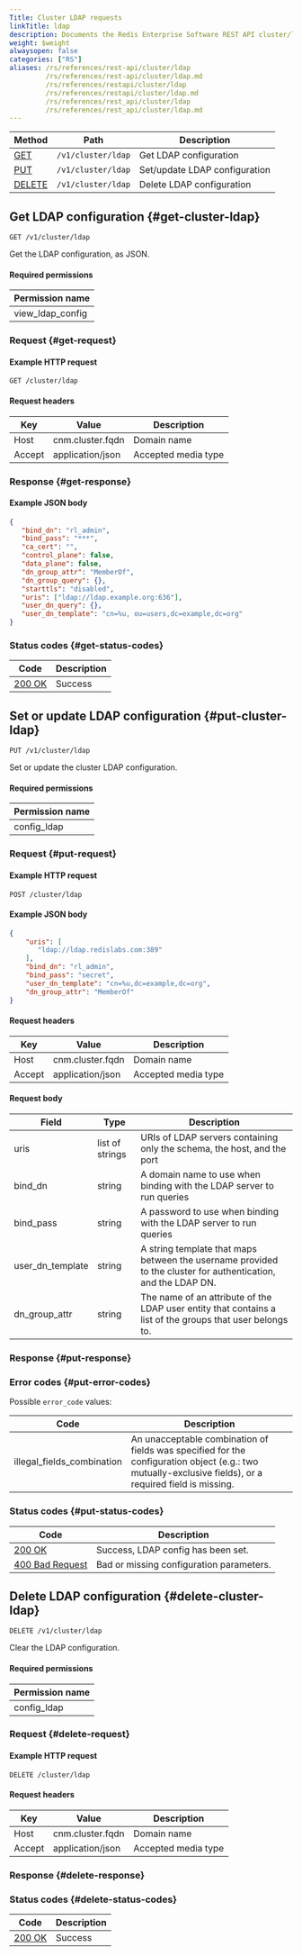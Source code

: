 ```yaml
---
Title: Cluster LDAP requests
linkTitle: ldap
description: Documents the Redis Enterprise Software REST API cluster/ldap requests.
weight: $weight
alwaysopen: false
categories: ["RS"]
aliases: /rs/references/rest-api/cluster/ldap
         /rs/references/rest-api/cluster/ldap.md
         /rs/references/restapi/cluster/ldap
         /rs/references/restapi/cluster/ldap.md
         /rs/references/rest_api/cluster/ldap
         /rs/references/rest_api/cluster/ldap.md
---
```


| Method | Path | Description |
|--------|------|-------------|
| [GET](#get-cluster-ldap) | `/v1/cluster/ldap` | Get LDAP configuration |
| [PUT](#put-cluster-ldap) | `/v1/cluster/ldap` | Set/update LDAP configuration |
| [DELETE](#delete-cluster-ldap) | `/v1/cluster/ldap` | Delete LDAP configuration |

## Get LDAP configuration {#get-cluster-ldap}

	GET /v1/cluster/ldap

Get the LDAP configuration, as JSON.

#### Required permissions

| Permission name |
|-----------------|
| view_ldap_config |

### Request {#get-request} 

#### Example HTTP request

	GET /cluster/ldap 

#### Request headers

| Key | Value | Description |
|-----|-------|-------------|
| Host | cnm.cluster.fqdn | Domain name |
| Accept | application/json | Accepted media type |

### Response {#get-response} 

#### Example JSON body

```json
{
   "bind_dn": "rl_admin",
   "bind_pass": "***",
   "ca_cert": "",
   "control_plane": false,
   "data_plane": false,
   "dn_group_attr": "MemberOf",
   "dn_group_query": {},
   "starttls": "disabled",
   "uris": ["ldap://ldap.example.org:636"],
   "user_dn_query": {},
   "user_dn_template": "cn=%u, ou=users,dc=example,dc=org"
}
```

### Status codes {#get-status-codes} 

| Code | Description |
|------|-------------|
| [200 OK](http://www.w3.org/Protocols/rfc2616/rfc2616-sec10.html#sec10.2.1) | Success |

## Set or update LDAP configuration {#put-cluster-ldap}

	PUT /v1/cluster/ldap

Set or update the cluster LDAP configuration.

#### Required permissions

| Permission name |
|-----------------|
| config_ldap |

### Request {#put-request} 

#### Example HTTP request

	POST /cluster/ldap 

#### Example JSON body

```json
{
    "uris": [
       "ldap://ldap.redislabs.com:389"
    ],
    "bind_dn": "rl_admin",
    "bind_pass": "secret",
    "user_dn_template": "cn=%u,dc=example,dc=org",
    "dn_group_attr": "MemberOf"
}
```

#### Request headers

| Key | Value | Description |
|-----|-------|-------------|
| Host | cnm.cluster.fqdn | Domain name |
| Accept | application/json | Accepted media type |


#### Request body

| Field | Type | Description |
|-------|------|-------------|
| uris | list of strings | URIs of LDAP servers containing only the schema, the host, and the port |
| bind_dn | string | A domain name to use when binding with the LDAP server to run queries |
| bind_pass | string | A password to use when binding with the LDAP server to run queries |
| user_dn_template | string | A string template that maps between the username provided to the cluster for authentication, and the LDAP DN. |
| dn_group_attr | string | The name of an attribute of the LDAP user entity that contains a list of the groups that user belongs to. |

### Response {#put-response} 

### Error codes {#put-error-codes} 

Possible `error_code` values:

| Code | Description |
|------|-------------|
| illegal_fields_combination | An unacceptable combination of fields was specified for the configuration object (e.g.: two mutually-exclusive fields), or a required field is missing.| 

### Status codes {#put-status-codes} 

| Code | Description |
|------|-------------|
| [200 OK](http://www.w3.org/Protocols/rfc2616/rfc2616-sec10.html#sec10.2.1) | Success, LDAP config has been set. |
| [400 Bad Request](http://www.w3.org/Protocols/rfc2616/rfc2616-sec10.html#sec10.4.1) | Bad or missing configuration parameters. |

## Delete LDAP configuration {#delete-cluster-ldap}

	DELETE /v1/cluster/ldap

Clear the LDAP configuration.

#### Required permissions

| Permission name |
|-----------------|
| config_ldap |

### Request {#delete-request} 

#### Example HTTP request

	DELETE /cluster/ldap 

#### Request headers

| Key | Value | Description |
|-----|-------|-------------|
| Host | cnm.cluster.fqdn | Domain name |
| Accept | application/json | Accepted media type |

### Response {#delete-response} 

### Status codes {#delete-status-codes} 

| Code | Description |
|------|-------------|
| [200 OK](http://www.w3.org/Protocols/rfc2616/rfc2616-sec10.html#sec10.2.1) | Success |
